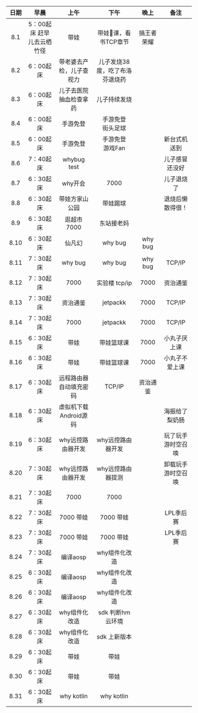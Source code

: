 | 日期   | 早晨 | 上午 | 下午 | 晚上 | 备注 |
| :---:  | :---: | :---: | :---:| :---: | :---: |
| 8.1  | 5：00起床 赶早儿去云栖竹径 |   带娃  |    带娃🏀课，看书TCP章节  | 搞王者荣耀    |        | 
| 8.2  | 6：00起床 |   带老婆去产检，儿子查视力  |    儿子发烧38度，吃了布洛芬退烧药  |     |        | 
| 8.3  | 6：00起床 |   儿子去医院抽血检查拿药  |    儿子持续发烧  |     |        | 
| 8.4  | 6：00起床 |    手游免登    |    手游免登<br/> 街头足球 |     |        | 
| 8.5  | 6：00起床 |    手游免登    |    手游免登<br/> 游戏Fan |     |   新台式机送到     | 
| 8.6  | 7：40起床 |    whybug<br/>test    |     |     |   儿子感冒还没好     | 
| 8.7  | 6：30起床 |    why开会   |  7000   |     |   儿子退烧了     | 
| 8.8  | 6：30起床 |    带娃方家山公园   |  带娃踢球   |     |   退烧后懒散得很！     | 
| 8.9  | 6：30起床 |    逛超市<br/>7000   |  东站接老妈   |     |        | 
| 8.10  | 6：30起床 |    仙凡幻   |    why bug  |   why bug  |        | 
| 8.11  | 7：30起床 |    why bug   |    why bug  |   why bug  |   TCP/IP     | 
| 8.12  | 7：30起床 |    7000   |    实验楼 tcp/ip  |   7000  |   资治通鉴     | 
| 8.13  | 7：30起床 |    资治通鉴   |    jetpackk  |   7000  |   TCP/IP     | 
| 8.14  | 7：30起床 |    7000   |    jetpackk  |   7000  |   TCP/IP     | 
| 8.15  | 6：30起床 |    带娃   |    带娃篮球课  |   7000  |   小丸子厌上课     | 
| 8.16  | 6：30起床 |    带娃   |    带娃篮球课  |   7000  |   小丸子不爱上课     | 
| 8.17  | 6：30起床 |    远程路由器自动填充密码   |    TCP/IP  |   资治通鉴  |        | 
| 8.18  | 6：30起床 |   虚拟机下载Android源码    |     |     |   海振给了梨奶肠     | 
| 8.19  | 6：30起床 |   why远控路由器开发    |   why远控路由器开发   |     |   玩了玩手游时空召唤     | 
| 8.20  | 7：30起床 |   why远控路由器开发    |   why远控路由器提测   |     |   卸载玩手游时空召唤     | 
| 8.21  | 7：30起床 |   7000    |   7000   |     |         | 
| 8.22  | 7：30起床 |   7000  带娃  |   7000  带娃 |     |  LPL季后赛       | 
| 8.23  | 7：30起床 |   7000   带娃 |   7000  带娃 |     |  LPL季后赛       | 
| 8.24  | 7：30起床 |   编译aosp |   why组件化改造 |     |          | 
| 8.25  | 6：30起床 |   编译aosp |   why组件化改造 |     |          | 
| 8.26  | 6：30起床 |   编译aosp |   why组件化改造 |     |          | 
| 8.27  | 6：30起床 |   why组件化改造 |   sdk 判断hm云环境 |     |          | 
| 8.28  | 6：30起床 |   why组件化改造 |   sdk 上新版本 |     |          | 
| 8.29  | 6：30起床 |   带娃 |   带娃 |     |          | 
| 8.30  | 6：30起床 |   带娃 |   带娃 |     |          | 
| 8.31  | 6：30起床 |   why kotlin |   why kotlin |     |          | 